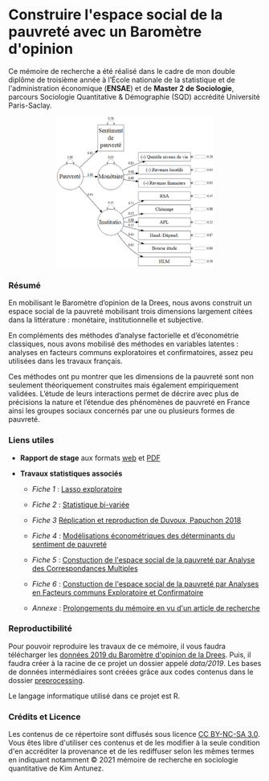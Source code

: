 # Construire l'espace social de la pauvreté avec un Baromètre d'opinion


Ce mémoire de recherche a été réalisé dans le cadre de mon double diplôme de troisième année à l’École nationale de la statistique et de l'administration économique (**ENSAE**) et de **Master 2 de Sociologie**, parcours Sociologie Quantitative & Démographie (SQD) accrédité Université Paris-Saclay.

<center><img src="rapport/logos/accueil.png" height=300 /></center>

### Résumé

En mobilisant le Baromètre d’opinion de la Drees, nous avons construit un espace social de la pauvreté mobilisant trois dimensions largement citées dans la littérature : monétaire, institutionnelle et subjective.

En compléments des méthodes d’analyse factorielle et d’économétrie classiques, nous avons mobilisé des méthodes en variables latentes : analyses en facteurs communs exploratoires et confirmatoires, assez peu utilisées dans les travaux français. 

Ces méthodes ont pu montrer que les dimensions de la pauvreté sont non seulement théoriquement construites mais également empiriquement validées. L’étude de leurs interactions permet de décrire avec plus de précisions la nature et l’étendue des phénomènes de pauvreté en France ainsi les groupes sociaux concernés par une ou plusieurs formes de pauvreté. 

### Liens utiles

- **Rapport de stage** aux formats [web](https://antuki.github.io/EspaceSocial_Pauvrete/rapport/_book/index.html) et [PDF](https://antuki.github.io/EspaceSocial_Pauvrete/rapport/_book/M2_ANTUNEZ_SQD.pdf)

- **Travaux statistiques associés** 
  
  *	*Fiche 1* : [Lasso exploratoire](https://antuki.github.io/EspaceSocial_Pauvrete/modeles/modeles1.pdf) 
  
  *	*Fiche 2* : [Statistique bi-variée](https://antuki.github.io/EspaceSocial_Pauvrete/modeles/modeles2.pdf) 
  
  *	*Fiche 3* [Réplication et reproduction de Duvoux, Papuchon 2018](https://antuki.github.io/EspaceSocial_Pauvrete/modeles/modeles3.pdf)
  
  *	*Fiche 4* : [Modélisations économétriques des déterminants du sentiment de pauvreté](https://antuki.github.io/EspaceSocial_Pauvrete/modeles/modeles4.pdf)
  
  
  *	*Fiche 5* : [Constuction de l'espace social de la pauvreté par Analyse des Correspondances Multiples](https://antuki.github.io/EspaceSocial_Pauvrete/modeles/modeles5.html)
  
  *	*Fiche 6* : [Constuction de l'espace social de la pauvreté par Analyses en Facteurs communs Exploratoire et Confirmatoire](https://antuki.github.io/EspaceSocial_Pauvrete/modeles/modeles6.pdf)
  
   *	*Annexe* : [Prolongements du mémoire en vu d'un article de recherche](https://antuki.github.io/EspaceSocial_Pauvrete/modeles/prolongements_article.pdf) 
  
  
### Reproductibilité

Pour pouvoir reproduire les travaux de ce mémoire, il vous faudra télécharger les [données 2019 du Baromètre d'opinion de la Drees](https://drees2-sgsocialgouv.opendatasoft.com/explore/dataset/431_le-barometre-d-opinion/information/). Puis, il faudra créer à la racine de ce projet un dossier appelé *data/2019*. Les bases de données intermédiaires sont créées grâce aux codes contenus dans le dossier [preprocessing](preprocessing). 

Le langage informatique utilisé dans ce projet est R. 

### Crédits et Licence

Les contenus de ce répertoire sont diffusés sous licence [CC BY-NC-SA 3.0](https://creativecommons.org/licenses/by-nc-sa/3.0/). Vous êtes libre d'utiliser ces contenus et de les modifier à la seule condition d'en accréditer la provenance et de les rediffuser selon les mêmes termes en indiquant notamment © 2021 mémoire de recherche en sociologie quantitative de Kim Antunez.

